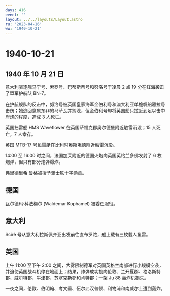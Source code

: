 ```yaml
---
days: 416
event: ''
layout: ../../layouts/Layout.astro
ru: '2023-04-16'
ww: '1940-10-21'
---
```


# 1940-10-21

## 1940 年 10 月 21 日

意大利驱逐舰马宁号、索罗号、巴蒂斯蒂号和努洛号于凌晨 2 点 19
分在红海袭击了盟军护航队 BN-7。

在护航舰队的反击中，努洛号被英国皇家海军金伯利号和澳大利亚单桅帆船雅拉号击伤；她逃回意属东非的马萨瓦并搁浅，但金伯利号却将英国船只拉近到足以击中岸炮的程度，造成
3 人死亡。

英国扫雷船 HMS Waveflower 在英国萨福克郡奥尔德堡附近触雷沉没；15
人死亡，7 人幸存。

英国 MTB-17 号鱼雷艇在比利时奥斯坦德附近触雷沉没。

14:00 至 16:00 时之间，法国加莱附近的德国火炮向英国英格兰多佛发射了 6
枚炮弹，但只有部分炮弹爆炸。

弗里德里希·鲁格被授予骑士铁十字勋章。

## 德国

瓦尔德玛·科法梅尔 (Waldemar Kophamel) 被委任服役。

## 意大利

Scirè 号从意大利拉斯佩齐亚出发前往直布罗陀，船上载有三枚载人鱼雷。

## 英国

上午 11:00 至下午 2:00
之间，大雾限制德军对英国英格兰南部进行小规模空袭，并迫使英国战斗机停在地面上；结果，炸弹成功投向伦敦、兰开夏郡、格洛斯特郡、威尔特郡、牛津郡、苏塞克斯郡和肯特郡；一架
Ju 88 轰炸机损失。

一夜之间，伦敦、伯明翰、考文垂、伍尔弗汉普顿、利物浦和南威尔士遭到轰炸。